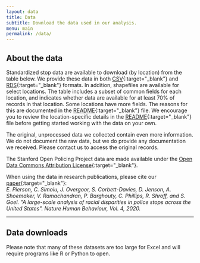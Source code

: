 ```yaml
---
layout: data
title: Data
subtitle: Download the data used in our analysis.
menu: main
permalink: /data/
---
```


## About the data

Standardized stop data are available to download (by location) from the table below. We provide these data in both [CSV](https://en.wikipedia.org/wiki/Comma-separated_values){:target="_blank"} and [RDS](https://stat.ethz.ch/R-manual/R-devel/library/base/html/readRDS.html){:target="_blank"} formats. In addition, shapefiles are available for select locations. The table includes a subset of common fields for each location, and indicates whether data are available for at least 70% of records in that location. Some locations have more fields. The reasons for this are documented in the [README](https://github.com/stanford-policylab/opp/blob/master/data_readme.md){:target="_blank"} file. We encourage you to review the location-specific details in the [README](https://github.com/stanford-policylab/opp/blob/master/data_readme.md){:target="_blank"} file before getting started working with the data on your own.
 
The original, unprocessed data we collected contain even more information. We do not document the raw data, but we do provide any documentation we received. Please contact us to access the original records.

The Stanford Open Policing Project data are made available under the [Open Data Commons Attribution License](https://opendatacommons.org/licenses/by/summary/){:target="_blank"}.

When using the data in research publications, please cite our [paper](https://5harad.com/papers/100M-stops.pdf){:target="_blank"}:<br>
*E. Pierson, C. Simoiu, J. Overgoor, S. Corbett-Davies, D. Jenson, A. Shoemaker, V. Ramachandran, P. Barghouty, C. Phillips, R. Shroff, and S. Goel. "A large-scale analysis of racial disparities in police stops across the United States". Nature Human Behaviour, Vol. 4, 2020.*

---

## Data downloads
Please note that many of these datasets are too large for Excel and will
require programs like R or Python to open.
